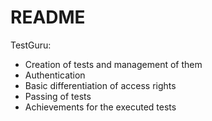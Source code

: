# README

TestGuru:

* Creation of tests and management of them
* Authentication
* Basic differentiation of access rights
* Passing of tests
* Achievements for the executed tests

